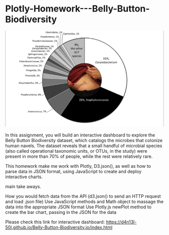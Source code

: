 # Plotly-Homework---Belly-Button-Biodiversity
![](1.jpg)



In this assignment, you will build an interactive dashboard to explore the Belly Button Biodiversity dataset, which catalogs the microbes that colonize human navels.
The dataset reveals that a small handful of microbial species (also called operational taxonomic units, or OTUs, in the study) were present in more than 70% of people, while the rest were relatively rare.

This homework make me work with Plotly, D3.json(), as well as how to parse data in JSON format, using JavaScript to create and deploy interactive charts.

main take aways.

How you would fetch data from the API (d3.json() to send an HTTP request and load .json file)
Use JavaScript methods and Math object to massage the data into the appropriate JSON format
Use Plotly.js newPlot method to create the bar chart, passing in the JSON for the data



Please check this link for interactive dashboard: https://d4n13l-50l.github.io/Belly-Button-Biodiversity.io/index.html